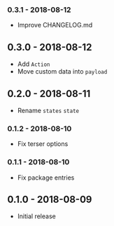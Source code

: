 ### 0.3.1 - 2018-08-12

- Improve CHANGELOG.md

## 0.3.0 - 2018-08-12

- Add `Action`
- Move custom data into `payload`

## 0.2.0 - 2018-08-11

- Rename `states` `state`

### 0.1.2 - 2018-08-10

- Fix terser options

### 0.1.1 - 2018-08-10

- Fix package entries

## 0.1.0 - 2018-08-09

- Initial release

